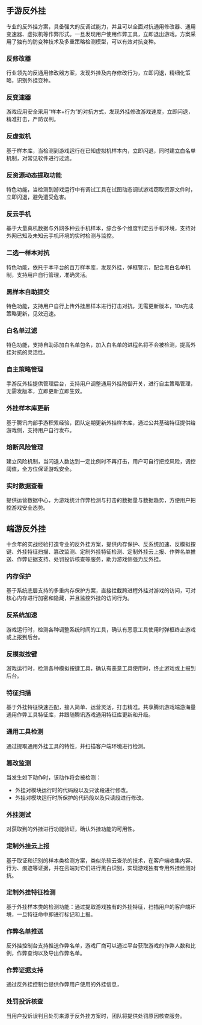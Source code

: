 ## 手游反外挂
专业的反外挂方案，具备强大的反调试能力，并且可以全面对抗通用修改器、通用变速器、虚拟机等作弊形式。一旦发现用户使用作弊工具，立即退出游戏。方案采用了独有的防变种技术及多重策略检测模型，可以有效对抗变种。

### 反修改器
行业领先的反通用修改器方案，发现外挂及内存修改行为，立即闪退，精细化策略，识别外挂变种。

### 反变速器
游戏应用安全采用“样本+行为”的对抗方式，发现外挂修改游戏速度，立即闪退，精准打击，严防误判。

### 反虚拟机
基于样本库，当检测到游戏运行在已知虚拟机样本内，立即闪退，同时建立白名单机制，对常见软件进行过滤。

### 反资源动态提取功能
特色功能，当检测到游戏运行中有调试工具在试图动态调试游戏窃取资源文件时，立即闪退，避免遭受危害。

### 反云手机
基于大量真机数据与外网多种云手机样本，综合多个维度判定云手机环境，支持对外网已知及未知云手机环境的实时检测与监控。

### 二选一样本对抗
特色功能，依托于本平台的百万样本库，发现外挂，弹框警示，配合黑白名单机制，支持用户自行管理，准确灵活。

### 黑样本自助提交
特色功能，支持用户自行上传外挂黑样本进行打击对抗，无需更新版本，10s完成策略更新，见效迅速。

### 白名单过滤
特色功能，支持自助添加白名单包名，加入白名单的进程名将不会被检测，提高外挂对抗的灵活性。

### 自主策略管理
手游反外挂提供管理后台，支持用户调整通用外挂防御开关，进行自主策略管理，无需发版本，立即更新立即生效。

### 外挂样本库更新
基于腾讯内部手游积累经验，团队定期更新外挂样本库，通过公共基础特征提供给游戏侧，支持用户自行发布。

### 熔断风险管理
建立风险机制，当闪退人数达到一定比例时不再打击，用户可自行把控风险，调控阈值，全方位保证游戏安全。

### 实时数据查看
提供运营数据中心，为游戏统计作弊检测与打击的数据量与数据趋势，方便用户把控游戏安全态势。

## 端游反外挂
十余年的实战经验打造专业的反外挂方案，提供内存保护、反系统加速、反模拟按键、外挂特征扫描、篡改监测、定制外挂特征检测、定制外挂云上报、作弊名单推送、作弊证据支持、处罚投诉核查等服务，助力游戏侧强力反外挂。

### 内存保护
基于系统底层支持的多重内存保护方案，直接拦截跨进程外挂对游戏的访问，可对核心内存进行加密和隐藏，并且监控外挂的访问行为。

### 反系统加速
游戏运行时，检测各种调整系统时间的工具，确认有恶意工具使用时弹框终止游戏或上报到后台。

### 反模拟按键
游戏运行时，检测各种模拟按键工具，确认有恶意工具使用时，终止游戏或上报到后台。

### 特征扫描
基于外挂特征快速匹配，接入简单、运营灵活，打击精准。共享腾讯游戏端游海量通用作弊工具特征库，并跟随腾讯游戏通用特征库更新和升级。

### 通用工具检测
通过提取通用外挂工具的特性，并扫描客户端环境进行检测。

### 篡改监测
当发生如下动作时，该动作将会被检测：
- 外挂对模块运行时的代码段以及只读段进行修改。
- 外挂对模块运行时所保护的代码段以及只读段进行修改。

### 外挂测试
对获取到的外挂进行功能验证，确认外挂功能的可用性。

### 定制外挂云上报
基于取证和识别的样本类检测方案，类似杀软云查杀的技术，在客户端收集内容、行为、痕迹等证据，并在云端对它们进行黑白识别，实现游戏独有专用外挂检测对抗。

### 定制外挂特征检测
基于外挂样本类的检测功能：通过提取游戏独有的外挂特征，扫描用户的客户端环境，一旦特征命中即进行标记和上报。

### 作弊名单推送
反外挂控制台支持推送作弊名单，游戏厂商可以通过平台获取游戏的作弊人数和比例，作弊查询以及导出作弊名单。

### 作弊证据支持
通过反外挂控制台提供作弊用户使用的外挂信息，

### 处罚投诉核查
当用户投诉误判且处罚来源于反外挂方案时，团队将提供处罚原因核查服务。
